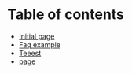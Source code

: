 # Table of contents

* [Initial page](README.md)
* [Faq example](faq-example.md)
* [Teeest](untitled.md)
* [page](page.md)

